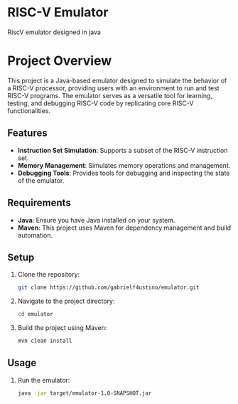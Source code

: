 # RISC-V Emulator

RiscV emulator designed in java

# Project Overview

This project is a Java-based emulator designed to simulate the behavior of a RISC-V processor, providing users with an
environment to run and test RISC-V programs. The emulator serves as a versatile tool for learning, testing, and
debugging RISC-V code by replicating core RISC-V functionalities.

## Features

- **Instruction Set Simulation**: Supports a subset of the RISC-V instruction set.
- **Memory Management**: Simulates memory operations and management.
- **Debugging Tools**: Provides tools for debugging and inspecting the state of the emulator.

## Requirements

- **Java**: Ensure you have Java installed on your system.
- **Maven**: This project uses Maven for dependency management and build automation.

## Setup

1. Clone the repository:
   ```sh
   git clone https://github.com/gabrielf4ustino/emulator.git
   ```

2. Navigate to the project directory:
   ```sh
   cd emulator
    ```

3. Build the project using Maven:
   ```sh
   mvn clean install
    ```

## Usage

1. Run the emulator:
   ```sh
   java -jar target/emulator-1.0-SNAPSHOT.jar
    ```